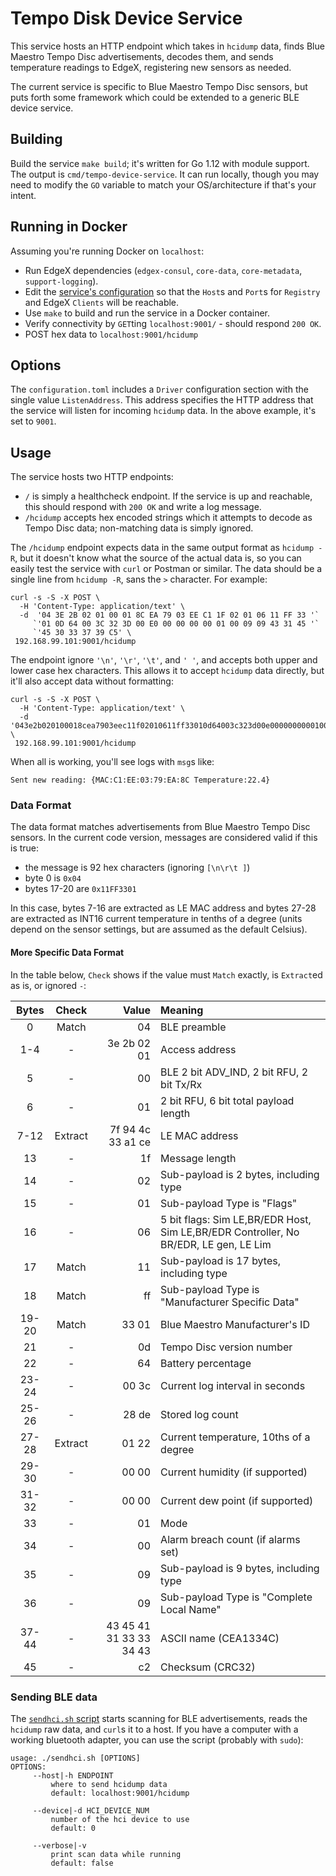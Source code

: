 # Tempo Disk Device Service

This service hosts an HTTP endpoint which takes in `hcidump` data, finds Blue 
Maestro Tempo Disc advertisements, decodes them, and sends temperature readings
to EdgeX, registering new sensors as needed.

The current service is specific to Blue Maestro Tempo Disc sensors, but puts
forth some framework which could be extended to a generic BLE device service.

## Building
Build the service `make build`; it's written for Go 1.12 with module support.
The output is `cmd/tempo-device-service`. It can run locally, though you may 
need to modify the `GO` variable to match your OS/architecture if that's your
intent.

## Running in Docker
Assuming you're running Docker on `localhost`:
- Run EdgeX dependencies (`edgex-consul`, `core-data`, `core-metadata`, 
  `support-logging`). 
- Edit the [service's configuration](res/docker/configuration.toml) so that
  the `Host`s and `Port`s for `Registry` and EdgeX `Clients` will be reachable.
- Use `make` to build and run the service in a Docker container.
- Verify connectivity by `GET`ting `localhost:9001/` - should respond `200 OK`.
- POST hex data to `localhost:9001/hcidump`

## Options
The `configuration.toml` includes a `Driver` configuration section with the
single value `ListenAddress`. This address specifies the HTTP address that the 
service will listen for incoming `hcidump` data. In the above example, it's
set to `9001`.

## Usage
The service hosts two HTTP endpoints:
- `/` is simply a healthcheck endpoint. If the service is up and reachable, this
 should respond with `200 OK` and write a log message.
- `/hcidump` accepts hex encoded strings which it attempts to decode as Tempo
  Disc data; non-matching data is simply ignored.
  
The `/hcidump` endpoint expects data in the same output format as `hcidump -R`, 
but it doesn't know what the source of the actual data is, so you can easily 
test the service with `curl` or Postman or similar. The data should be a single 
line from `hcidump -R`, sans the `>` character. For example:

    curl -s -S -X POST \
      -H 'Content-Type: application/text' \
      -d  '04 3E 2B 02 01 00 01 8C EA 79 03 EE C1 1F 02 01 06 11 FF 33 '` 
         `'01 0D 64 00 3C 32 3D 00 E0 00 00 00 00 01 00 09 09 43 31 45 '`
         `'45 30 33 37 39 C5' \
     192.168.99.101:9001/hcidump

The endpoint ignore `'\n'`, `'\r'`, `'\t'`, and `' '`, and accepts both upper 
and lower case hex characters. This allows it to accept `hcidump` data directly,
but it'll also accept data without formatting:

    curl -s -S -X POST \
      -H 'Content-Type: application/text' \
      -d '043e2b020100018cea7903eec11f02010611ff33010d64003c323d00e000000000010009094331454530333739c5' \
     192.168.99.101:9001/hcidump

When all is working, you'll see logs with `msg`s like:

    Sent new reading: {MAC:C1:EE:03:79:EA:8C Temperature:22.4}
    
### Data Format
The data format matches advertisements from Blue Maestro Tempo Disc sensors.
In the current code version, messages are considered valid if this is true:
 - the message is 92 hex characters (ignoring `[\n\r\t ]`)
 - byte 0 is `0x04`
 - bytes 17-20 are `0x11FF3301`

In this case, bytes 7-16 are extracted as LE MAC address and bytes 27-28 are
extracted as INT16 current temperature in tenths of a degree (units depend on 
the sensor settings, but are assumed as the default Celsius).

#### More Specific Data Format
In the table below, `Check` shows if the value must `Match` exactly, 
is `Extract`ed as is, or ignored `-`:

|Bytes|Check|Value|Meaning|
|:---:|:---:|---:|:---|
|0|Match|04|BLE preamble|
|1-4| - |3e 2b 02 01|Access address|
|5| - |00|BLE 2 bit ADV_IND, 2 bit RFU, 2 bit Tx/Rx|
|6| - |01|2 bit RFU, 6 bit total payload length|
|7-12|Extract|7f 94 4c 33 a1 ce| LE MAC address|
|13| - |1f|Message length|
|14| - |02|Sub-payload is 2 bytes, including type|
|15| - |01|Sub-payload Type is "Flags"|
|16| - |06|5 bit flags: Sim LE,BR/EDR Host, Sim LE,BR/EDR Controller, No BR/EDR, LE gen, LE Lim|
|17|Match|11|Sub-payload is 17 bytes, including type|
|18|Match|ff|Sub-payload Type is "Manufacturer Specific Data"|
|19-20|Match|33 01|Blue Maestro Manufacturer's ID|
|21| - |0d|Tempo Disc version number|
|22| - |64|Battery percentage|
|23-24| - |00 3c|Current log interval in seconds|
|25-26| - |28 de|Stored log count|
|27-28|Extract|01 22|Current temperature, 10ths of a degree|
|29-30| - |00 00|Current humidity (if supported)|
|31-32| - |00 00|Current dew point (if supported)|
|33| - |01|Mode|
|34| - |00|Alarm breach count (if alarms set)|
|35| - |09|Sub-payload is 9 bytes, including type|
|36| - |09|Sub-payload Type is "Complete Local Name"|
|37-44| - |43 45 41 31 33 33 34 43|ASCII name (CEA1334C)|
|45| - |c2|Checksum (CRC32)|

### Sending BLE data
The [`sendhci.sh` script](bin/sendhci.sh) starts scanning for BLE advertisements,
reads the `hcidump` raw data, and `curl`s it to a host. If you have a computer
with a working bluetooth adapter, you can use the script (probably with `sudo`):

    usage: ./sendhci.sh [OPTIONS]
    OPTIONS:
         --host|-h ENDPOINT
             where to send hcidump data
             default: localhost:9001/hcidump
    
         --device|-d HCI_DEVICE_NUM
             number of the hci device to use
             default: 0
    
         --verbose|-v
             print scan data while running
             default: false

